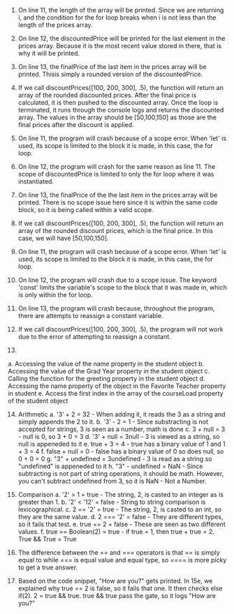 1. On line 11, the length of the array will be printed. Since we are returning i, and the condition for the for loop breaks when i is not 
less than the length of the prices array.

2. On line 12, the discountedPrice will be printed for the last element in the prices array.
Because it is the most recent value stored in there, that is why it will be printed.

3. On line 13, the finalPrice of the last item in the prices array will be printed. Thisis simply 
a rounded version of the discountedPrice.

4. If we call discountPrices([100, 200, 300], .5), the function will return an array of the rounded
discounted prices. After the final price is calculated, it is then pushed to the discounted array.
Once the loop is terminated, it runs through the console logs and returns the discounted array. 
The values in the array should be [50,100,150] as those are the final prices after the 
discount is applied.

5. On line 11, the program will crash because of a scope error. When 'let' is used, its scope is 
limited to the block it is made, in this case, the for loop.

6. On line 12, the program will crash for the same reason as line 11. The scope of 
discountedPrice is limited to only the for loop where it was instantiated.

7. On line 13, the finalPrice of the the last item in the prices array will be printed. There is
no scope issue here since it is within the same code block, so it is being called within a valid scope.

8. If we call discountPrices([100, 200, 300], .5), the function will return an array of the rounded 
discount prices, which is the final price. In this case, we will have [50,100,150].

9. On line 11, the program will crash because of a scope error. When 'let' is used, its scope is 
limited to the block it is made, in this case, the for loop.

10. On line 12, the program will crash due to a scope issue. The keyword 'const' limits
the variable's scope to the block that it was made in, which is only within the for loop.

11. On line 13, the program will crash because, throughout the program, there are attempts to
reassign a constant variable. 

12. If we call discountPrices([100, 200, 300], .5), the program will not work due to the error of 
attempting to reassign a constant.

13. 
a. Accessing the value of the name property in the student object
b. Accessing the value of the Grad Year property in the student object
c. Calling the function for the greeting property in the student object
d. Accessing the name property of the object in the Favorite Teacher property in student
e. Access the first index in the array of the courseLoad property of the student object

14. Arithmetic
a. '3’ + 2 = 32 - When adding it, it reads the 3 as a string and simply appends the 2 to it.
b. '3’ - 2 = 1 - Since substracting is not accepted for strings, 3 is seen as a number, math is done
c.  3 + null = 3 -  null is 0, so 3 + 0 = 3
d. '3' + null = 3null - 3 is viewed as a string, so null is appeneded to it
e. true + 3 = 4 - true has a binary value of 1 and 1 + 3 = 4
f. false + null = 0 - false has a binary value of 0 so does null, so 0 + 0 = 0
g. "3" + undefined = 3undefined -  3 is read as a string so "undefined" is appeneded to it
h. "3" - undefined = NaN - Since subtracting is not part of string operations, it should be math.
However, you can't subtract undefined from 3, so it is NaN - Not a Number.

15. Comparison
a. '2' > 1 = true - The string, 2, is casted to an integer as is greater than 1.
b. '2' < '12' = false - String to string comparison is lexicographical.
c. 2 == '2' = true - The string, 2, is casted to an int, so they are the same value.
d. 2 === '2' = false - They are different types, so it fails that test.
e. true == 2 = false - These are seen as two different values.
f. true == Boolean(2) = true - if true = 1, then true + true = 2. True && True = True

16. The difference between the == and === operators is that == is simply equal to while
 === is equal value and equal type, so ==== is more picky to get a true answer.

17. Based on the code snippet, "How are you?" gets printed. In 15e, we explained why
 true == 2 is false, so it fails that one. It then checks else if(2). 2 = true && true.
 true && true pass the gate, so it logs "How are you?"
